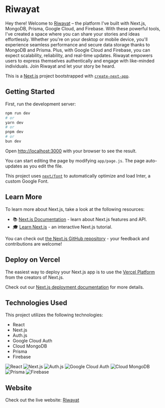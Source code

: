# Riwayat

Hey there! Welcome to [Riwayat](https://riwayat.vercel.app/) – the platform I've built with Next.js, MongoDB, Prisma, Google Cloud, and Firebase. With these powerful tools, I've created a space where you can share your stories and ideas effortlessly. Whether you're on your desktop or mobile device, you'll experience seamless performance and secure data storage thanks to MongoDB and Prisma. Plus, with Google Cloud and Firebase, you can expect scalability, reliability, and real-time updates.  Riwayat empowers users to express themselves authentically and engage with like-minded individuals. Join Riwayat and let your story be heard.

This is a [Next.js](https://nextjs.org/) project bootstrapped with [`create-next-app`](https://github.com/vercel/next.js/tree/canary/packages/create-next-app).

## Getting Started

First, run the development server:

```bash
npm run dev
# or
yarn dev
# or
pnpm dev
# or
bun dev
```

Open [http://localhost:3000](http://localhost:3000) with your browser to see the result.

You can start editing the page by modifying `app/page.js`. The page auto-updates as you edit the file.

This project uses [`next/font`](https://nextjs.org/docs/basic-features/font-optimization) to automatically optimize and load Inter, a custom Google Font.

## Learn More

To learn more about Next.js, take a look at the following resources:

- 📚 [Next.js Documentation](https://nextjs.org/docs) - learn about Next.js features and API.
- 🎓 [Learn Next.js](https://nextjs.org/learn) - an interactive Next.js tutorial.

You can check out [the Next.js GitHub repository](https://github.com/vercel/next.js/) - your feedback and contributions are welcome!

## Deploy on Vercel

The easiest way to deploy your Next.js app is to use the [Vercel Platform](https://vercel.com/new?utm_medium=default-template&filter=next.js&utm_source=create-next-app&utm_campaign=create-next-app-readme) from the creators of Next.js.

Check out our [Next.js deployment documentation](https://nextjs.org/docs/deployment) for more details.

## Technologies Used

This project utilizes the following technologies:
- React
- Next.js
- Auth.js
- Google Cloud Auth
- Cloud MongoDB
- Prisma
- Firebase
  
![React](https://img.icons8.com/?size=50&id=35989&format=png)  ![Next.js](https://img.icons8.com/color/48/000000/nextjs.png)  ![Auth.js](https://img.icons8.com/ios/50/000000/login-rounded-right.png)  ![Google Cloud Auth](https://img.icons8.com/color/48/000000/google-cloud.png)  ![Cloud MongoDB](https://img.icons8.com/color/48/000000/mongodb.png)  ![Prisma](https://img.icons8.com/?size=50&id=aqb9SdV9P8oC&format=png)  ![Firebase](https://img.icons8.com/color/48/000000/firebase.png)

## Website

Check out the live website: [Riwayat](https://riwayat.vercel.app/)
